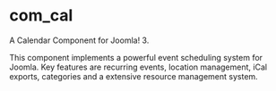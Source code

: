 # com_cal
A Calendar Component for Joomla! 3.

This component implements a powerful event scheduling system for Joomla. Key features are recurring events, location management, iCal exports, categories and a extensive resource management system.
